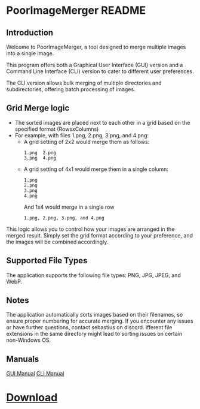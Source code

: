 # PoorImageMerger README

## Introduction

Welcome to PoorImageMerger, a tool designed to merge multiple images into a single image. 

This program offers both a Graphical User Interface (GUI) version and a Command Line Interface (CLI) version to cater to different user preferences.

The CLI version allows bulk merging of multiple directories and subdirectories, offering batch processing of images.

## Grid Merge logic

   - The sorted images are placed next to each other in a grid based on the specified format (RowsxColumns)
   - For example, with files 1.png, 2.png, 3.png, and 4.png:
     - A grid setting of 2x2 would merge them as follows:
       ```
       1.png  2.png
       3.png  4.png
       ```
     - A grid setting of 4x1 would merge them in a single column:
       ```
       1.png  
       2.png 
       3.png 
       4.png
       ```
       And 1x4 would merge in a single row
       ```
       1.png, 2.png, 3.png, and 4.png
       ```

This logic allows you to control how your images are arranged in the merged result. Simply set the grid format according to your preference, and the images will be combined accordingly.

## Supported File Types

The application supports the following file types: PNG, JPG, JPEG, and WebP.

## Notes

The application automatically sorts images based on their filenames, so ensure proper numbering for accurate merging.
If you encounter any issues or have further questions, contact sebastius on discord.
ifferent file extensions in the same directory might lead to sorting issues on certain non-Windows OS.

## Manuals
[GUI Manual](GUImanual.md)
[CLI Manual](CLImanual.md)


# [Download](https://cdn.discordapp.com/attachments/1204872273685774356/1205127798713491476/PoorImageMerger.zip)

